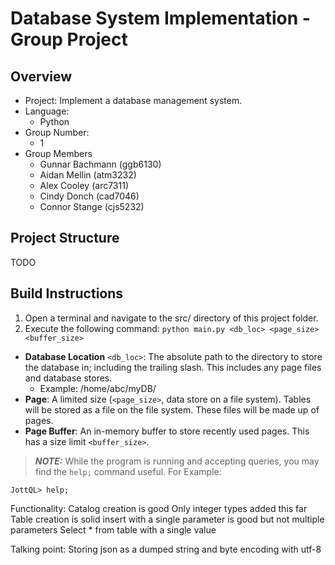 # Database System Implementation - Group Project
## Overview
- Project: Implement a database management system.
- Language:
  - Python
- Group Number:
  - 1
- Group Members
  - Gunnar Bachmann (ggb6130)
  - Aidan Mellin (atm3232)
  - Alex Cooley (arc7311)
  - Cindy Donch (cad7046)
  - Connor Stange (cjs5232)

## Project Structure
TODO

## Build Instructions
1. Open a terminal and navigate to the src/ directory of this project folder.
2. Execute the following command: ```python main.py <db_loc> <page_size> <buffer_size>```
- **Database Location** `<db_loc>`: The absolute path to the directory to store the database in;
including the trailing slash. This includes any page files and database stores.
  - Example: /home/abc/myDB/
- **Page**: A limited size (`<page_size>`, data store on a file system). Tables will be stored as
a file on the file system. These files will be made up of pages.
- **Page Buffer**: An in-memory buffer to store recently used pages. This has a size limit
`<buffer_size>`.
> **_NOTE:_** While the program is running and accepting queries, you may find the `help;` command useful. For Example:
```
JottQL> help;
```

Functionality:
  Catalog creation is good
  Only integer types added this far
  Table creation is solid
  insert with a single parameter is good but not multiple parameters
  Select * from table with a single value

Talking point:
  Storing json as a dumped string and byte encoding with utf-8
